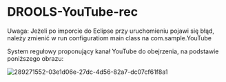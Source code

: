 # DROOLS-YouTube-rec
Uwaga: Jeżeli po imporcie do Eclipse przy uruchomieniu pojawi się błąd, należy zmienić w run configuratiom main class na com.sample.YouTube

System regułowy proponujący kanał YouTube do obejrzenia, na podstawie poniższego obrazu:

![289271552-03e1d06e-27dc-4d56-82a7-dc07cf61f8a1](https://github.com/Wiktor-Jordeczka/DROOLS-YouTube-rec/assets/135605897/f7da7793-f3a9-4e1e-aca5-55e7c2b69108)
